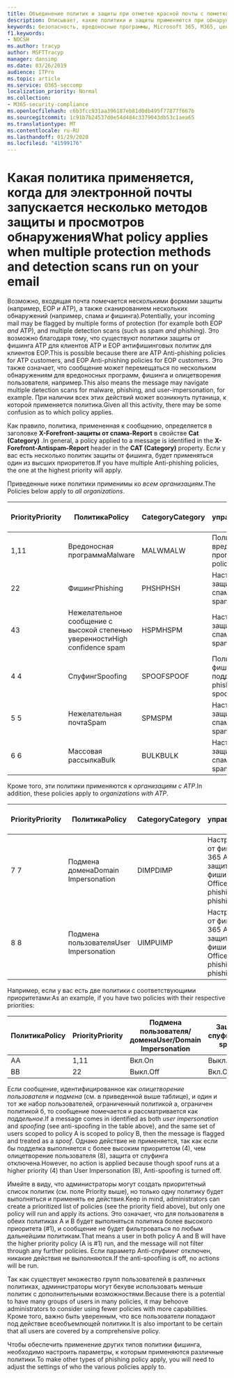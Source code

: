 ```yaml
---
title: Объединение политик и защиты при отметке красной почты с пометкой
description: Описывает, какие политики и защиты применяются при обнаружении нескольких элементов защиты электронной почты и сканируется несколькими формами обнаружения. Какие политики применяются и какие действия необходимо выполнить, когда электронная почта помечается как вредоносная, Нежелательная почта, высокая вероятность нежелательной почты, фишинга и массовое EOP и/или ATP.
keywords: безопасность, вредоносные программы, Microsoft 365, M365, центр обеспечения безопасности, ATP, пакет ATP ATP, Office 365 ATP, Azure ATP
f1.keywords:
- NOCSH
ms.author: tracyp
author: MSFTTracyp
manager: dansimp
ms.date: 03/26/2019
audience: ITPro
ms.topic: article
ms.service: O365-seccomp
localization_priority: Normal
ms.collection:
- M365-security-compliance
ms.openlocfilehash: c6b3fcc931aa396187eb81d0db495f77877f667b
ms.sourcegitcommit: 1c91b7b24537d0e54d484c3379043db53c1aea65
ms.translationtype: MT
ms.contentlocale: ru-RU
ms.lasthandoff: 01/29/2020
ms.locfileid: "41599176"
---
```

# <a name="what-policy-applies-when-multiple-protection-methods-and-detection-scans-run-on-your-email"></a><span data-ttu-id="f340c-105">Какая политика применяется, когда для электронной почты запускается несколько методов защиты и просмотров обнаружения</span><span class="sxs-lookup"><span data-stu-id="f340c-105">What policy applies when multiple protection methods and detection scans run on your email</span></span>

<span data-ttu-id="f340c-106">Возможно, входящая почта помечается несколькими формами защиты (например, EOP *и* ATP), а также сканированием нескольких обнаружений (например, спама *и* фишинга).</span><span class="sxs-lookup"><span data-stu-id="f340c-106">Potentially, your incoming mail may be flagged by multiple forms of protection (for example both EOP *and* ATP), and multiple detection scans (such as spam *and* phishing).</span></span> <span data-ttu-id="f340c-107">Это возможно благодаря тому, что существуют политики защиты от фишинга ATP для клиентов ATP и EOP антифишинговых политик для клиентов EOP.</span><span class="sxs-lookup"><span data-stu-id="f340c-107">This is possible because there are ATP Anti-phishing policies for ATP customers, and EOP Anti-phishing policies for EOP customers.</span></span> <span data-ttu-id="f340c-108">Это также означает, что сообщение может перемещаться по нескольким обнаружениям для вредоносных программ, фишинга и олицетворения пользователя, например.</span><span class="sxs-lookup"><span data-stu-id="f340c-108">This also means the message may navigate multiple detection scans for malware, phishing, and user-impersonation, for example.</span></span> <span data-ttu-id="f340c-109">При наличии всех этих действий может возникнуть путаница, к которой применяется политика.</span><span class="sxs-lookup"><span data-stu-id="f340c-109">Given all this activity, there may be some confusion as to which policy applies.</span></span>

<span data-ttu-id="f340c-110">Как правило, политика, примененная к сообщению, определяется в заголовке **X-Forefront-защиты от спама-Report** в свойстве **Cat (Category)** .</span><span class="sxs-lookup"><span data-stu-id="f340c-110">In general, a policy applied to a message is identified in the **X-Forefront-Antispam-Report** header in the **CAT (Category)** property.</span></span> <span data-ttu-id="f340c-111">Если у вас есть несколько политик защиты от фишинга, будет применяться один из высших приоритетов.</span><span class="sxs-lookup"><span data-stu-id="f340c-111">If you have multiple Anti-phishing policies, the one at the highest priority will apply.</span></span>

<span data-ttu-id="f340c-112">Приведенные ниже политики применимы ко _всем организациям_.</span><span class="sxs-lookup"><span data-stu-id="f340c-112">The Policies below apply to _all organizations_.</span></span>

|<span data-ttu-id="f340c-113">Priority</span><span class="sxs-lookup"><span data-stu-id="f340c-113">Priority</span></span> |<span data-ttu-id="f340c-114">Политика</span><span class="sxs-lookup"><span data-stu-id="f340c-114">Policy</span></span>  |<span data-ttu-id="f340c-115">Category</span><span class="sxs-lookup"><span data-stu-id="f340c-115">Category</span></span>  |<span data-ttu-id="f340c-116">Где управляемые</span><span class="sxs-lookup"><span data-stu-id="f340c-116">Where Managed</span></span> |
|---------|---------|---------|---------|
|<span data-ttu-id="f340c-117">1,1</span><span class="sxs-lookup"><span data-stu-id="f340c-117">1</span></span>     | <span data-ttu-id="f340c-118">Вредоносная программа</span><span class="sxs-lookup"><span data-stu-id="f340c-118">Malware</span></span>      | <span data-ttu-id="f340c-119">MALW</span><span class="sxs-lookup"><span data-stu-id="f340c-119">MALW</span></span>      | <span data-ttu-id="f340c-120">Политика для вредоносных программ</span><span class="sxs-lookup"><span data-stu-id="f340c-120">Malware policy</span></span>   |
|<span data-ttu-id="f340c-121">2</span><span class="sxs-lookup"><span data-stu-id="f340c-121">2</span></span>     | <span data-ttu-id="f340c-122">Фишинг</span><span class="sxs-lookup"><span data-stu-id="f340c-122">Phishing</span></span>     | <span data-ttu-id="f340c-123">PHSH</span><span class="sxs-lookup"><span data-stu-id="f340c-123">PHSH</span></span>     | <span data-ttu-id="f340c-124">Настройка политики защиты от спама</span><span class="sxs-lookup"><span data-stu-id="f340c-124">Configure your spam filter policies</span></span>     |
|<span data-ttu-id="f340c-125">4</span><span class="sxs-lookup"><span data-stu-id="f340c-125">3</span></span>     | <span data-ttu-id="f340c-126">Нежелательное сообщение с высокой степенью уверенности</span><span class="sxs-lookup"><span data-stu-id="f340c-126">High confidence spam</span></span>      | <span data-ttu-id="f340c-127">HSPM</span><span class="sxs-lookup"><span data-stu-id="f340c-127">HSPM</span></span>        | <span data-ttu-id="f340c-128">Настройка политики защиты от спама</span><span class="sxs-lookup"><span data-stu-id="f340c-128">Configure your spam filter policies</span></span>        |
|<span data-ttu-id="f340c-129">4 </span><span class="sxs-lookup"><span data-stu-id="f340c-129">4</span></span>     | <span data-ttu-id="f340c-130">Спуфинг</span><span class="sxs-lookup"><span data-stu-id="f340c-130">Spoofing</span></span>        | <span data-ttu-id="f340c-131">SPOOF</span><span class="sxs-lookup"><span data-stu-id="f340c-131">SPOOF</span></span>        | <span data-ttu-id="f340c-132">Политика защиты от фишинга, аналитика подделки</span><span class="sxs-lookup"><span data-stu-id="f340c-132">Anti-phishing policy, spoof intelligence</span></span>        |
|<span data-ttu-id="f340c-133">5 </span><span class="sxs-lookup"><span data-stu-id="f340c-133">5</span></span>     | <span data-ttu-id="f340c-134">Нежелательная почта</span><span class="sxs-lookup"><span data-stu-id="f340c-134">Spam</span></span>         | <span data-ttu-id="f340c-135">SPM</span><span class="sxs-lookup"><span data-stu-id="f340c-135">SPM</span></span>         | <span data-ttu-id="f340c-136">Настройка политики защиты от спама</span><span class="sxs-lookup"><span data-stu-id="f340c-136">Configure your spam filter policies</span></span>         |
|<span data-ttu-id="f340c-137">6 </span><span class="sxs-lookup"><span data-stu-id="f340c-137">6</span></span>     | <span data-ttu-id="f340c-138">Массовая рассылка</span><span class="sxs-lookup"><span data-stu-id="f340c-138">Bulk</span></span>         | <span data-ttu-id="f340c-139">BULK</span><span class="sxs-lookup"><span data-stu-id="f340c-139">BULK</span></span>        | <span data-ttu-id="f340c-140">Настройка политики защиты от спама</span><span class="sxs-lookup"><span data-stu-id="f340c-140">Configure your spam filter policies</span></span>         |

<span data-ttu-id="f340c-141">Кроме того, эти политики применяются к _организациям с ATP_.</span><span class="sxs-lookup"><span data-stu-id="f340c-141">In addition, these policies apply to _organizations with ATP_.</span></span>

|<span data-ttu-id="f340c-142">Priority</span><span class="sxs-lookup"><span data-stu-id="f340c-142">Priority</span></span> |<span data-ttu-id="f340c-143">Политика</span><span class="sxs-lookup"><span data-stu-id="f340c-143">Policy</span></span>  |<span data-ttu-id="f340c-144">Category</span><span class="sxs-lookup"><span data-stu-id="f340c-144">Category</span></span>  |<span data-ttu-id="f340c-145">Где управляемые</span><span class="sxs-lookup"><span data-stu-id="f340c-145">Where Managed</span></span> |
|---------|---------|---------|---------|
|<span data-ttu-id="f340c-146">7 </span><span class="sxs-lookup"><span data-stu-id="f340c-146">7</span></span>     | <span data-ttu-id="f340c-147">Подмена домена</span><span class="sxs-lookup"><span data-stu-id="f340c-147">Domain Impersonation</span></span>         | <span data-ttu-id="f340c-148">DIMP</span><span class="sxs-lookup"><span data-stu-id="f340c-148">DIMP</span></span>         | <span data-ttu-id="f340c-149">Настройка защиты от фишинга Office 365 ATP и политик защиты от фишинга</span><span class="sxs-lookup"><span data-stu-id="f340c-149">Set up Office 365 ATP anti-phishing and anti-phishing policies</span></span>        |
|<span data-ttu-id="f340c-150">8 </span><span class="sxs-lookup"><span data-stu-id="f340c-150">8</span></span>     | <span data-ttu-id="f340c-151">Подмена пользователя</span><span class="sxs-lookup"><span data-stu-id="f340c-151">User Impersonation</span></span>        | <span data-ttu-id="f340c-152">UIMP</span><span class="sxs-lookup"><span data-stu-id="f340c-152">UIMP</span></span>         | <span data-ttu-id="f340c-153">Настройка защиты от фишинга Office 365 ATP и политик защиты от фишинга</span><span class="sxs-lookup"><span data-stu-id="f340c-153">Set up Office 365 ATP anti-phishing and anti-phishing policies</span></span>         |

<span data-ttu-id="f340c-154">Например, если у вас есть две политики с соответствующими приоритетами:</span><span class="sxs-lookup"><span data-stu-id="f340c-154">As an example, if you have two policies with their respective priorities:</span></span>

|<span data-ttu-id="f340c-155">Политика</span><span class="sxs-lookup"><span data-stu-id="f340c-155">Policy</span></span>  |<span data-ttu-id="f340c-156">Priority</span><span class="sxs-lookup"><span data-stu-id="f340c-156">Priority</span></span>  |<span data-ttu-id="f340c-157">Подмена пользователя/домена</span><span class="sxs-lookup"><span data-stu-id="f340c-157">User/Domain Impersonation</span></span>  |<span data-ttu-id="f340c-158">Защита от спуфинга</span><span class="sxs-lookup"><span data-stu-id="f340c-158">Anti-spoofing</span></span>  |
|---------|---------|---------|---------|
|<span data-ttu-id="f340c-159">A</span><span class="sxs-lookup"><span data-stu-id="f340c-159">A</span></span>     | <span data-ttu-id="f340c-160">1,1</span><span class="sxs-lookup"><span data-stu-id="f340c-160">1</span></span>        | <span data-ttu-id="f340c-161">Вкл.</span><span class="sxs-lookup"><span data-stu-id="f340c-161">On</span></span>        |<span data-ttu-id="f340c-162">Выкл.</span><span class="sxs-lookup"><span data-stu-id="f340c-162">Off</span></span>         |
|<span data-ttu-id="f340c-163">B</span><span class="sxs-lookup"><span data-stu-id="f340c-163">B</span></span>     | <span data-ttu-id="f340c-164">2</span><span class="sxs-lookup"><span data-stu-id="f340c-164">2</span></span>        | <span data-ttu-id="f340c-165">Выкл.</span><span class="sxs-lookup"><span data-stu-id="f340c-165">Off</span></span>        | <span data-ttu-id="f340c-166">Вкл.</span><span class="sxs-lookup"><span data-stu-id="f340c-166">On</span></span>        |

<span data-ttu-id="f340c-167">Если сообщение, идентифицированное как _олицетворение пользователя_ и _подмена_ (см. в приведенной выше таблице), и один и тот же набор пользователей, ограниченный политикой a, ограничен политикой б, то сообщение помечается и рассматривается как _поддельное_.</span><span class="sxs-lookup"><span data-stu-id="f340c-167">If a message comes in identified as both _user impersonation_ and _spoofing_ (see anti-spoofing in the table above), and the same set of users scoped to policy A is scoped to policy B, then the message is flagged and treated as a _spoof_.</span></span> <span data-ttu-id="f340c-168">Однако действие не применяется, так как если бы подделка выполняется с более высоким приоритетом (4), чем олицетворение пользователя (8), защита от спуфинга отключена.</span><span class="sxs-lookup"><span data-stu-id="f340c-168">However, no action is applied because though spoof runs at a higher priority (4) than User Impersonation (8), Anti-spoofing is turned off.</span></span>

<span data-ttu-id="f340c-169">Имейте в виду, что администраторы могут создать приоритетный список политик (см. поле Priority выше), но только одну политику будет выполняться и применять ее действия.</span><span class="sxs-lookup"><span data-stu-id="f340c-169">Keep in mind, administrators can create a prioritized list of policies (see the priority field above), but only one policy will run and apply its actions.</span></span> <span data-ttu-id="f340c-170">Это означает, что для пользователя в обеих политиках A и B будет выполняться политика более высокого приоритета (#1), и сообщение не будет фильтроваться по любым дальнейшим политикам.</span><span class="sxs-lookup"><span data-stu-id="f340c-170">That means a user in both policy A and B will have the higher priority policy (A is #1) run, and the message will not filter through any further policies.</span></span> <span data-ttu-id="f340c-171">Если параметр Anti-спуфиинг отключен, никакие действия не выполняются.</span><span class="sxs-lookup"><span data-stu-id="f340c-171">If the anti-spoofiing is off, no actions will be run.</span></span>

<span data-ttu-id="f340c-172">Так как существует множество групп пользователей в различных политиках, администраторы могут бехуве использовать меньше политик с дополнительными возможностями.</span><span class="sxs-lookup"><span data-stu-id="f340c-172">Because there is a potential to have many groups of users in many policies, it may behoove administrators to consider using fewer policies with more capabilities.</span></span> <span data-ttu-id="f340c-173">Кроме того, важно быть уверенным, что все пользователи попадают под действие всеобъемлющей политики.</span><span class="sxs-lookup"><span data-stu-id="f340c-173">It is also important to be certain that all users are covered by a comprehensive policy.</span></span>

<span data-ttu-id="f340c-174">Чтобы обеспечить применение других типов политики фишинга, необходимо настроить параметры, к которым применяются различные политики.</span><span class="sxs-lookup"><span data-stu-id="f340c-174">To make other types of phishing policy apply, you will need to adjust the settings of who the various policies apply to.</span></span>



